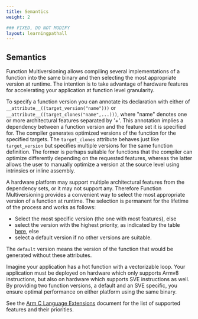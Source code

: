 ```yaml
---
title: Semantics
weight: 2

### FIXED, DO NOT MODIFY
layout: learningpathall
---
```


## Semantics
Function Multiversioning allows compiling several implementations of a function into the same binary and then selecting the most appropriate version at runtime. The intention is to take advantage of hardware features for accelerating your application at function level granularity.

To specify a function version you can annotate its declaration with either of  `__attribute__((target_version("name")))` or `__attribute__((target_clones("name",...)))`, where "name" denotes one or more architectural features separated by '+'. This annotation implies a dependency between a function version and the feature set it is specified for. The compiler generates optimized versions of the function for the specified targets. The `target_clones` attribute behaves just like `target_version` but specifies multiple versions for the same function definition. The former is perhaps suitable for functions that the compiler can optimize differently depending on the requested features, whereas the latter allows the user to manually optimize a version at the source level using intrinsics or inline assembly.

A hardware platform may support multiple architectural features from the dependency sets, or it may not support any. Therefore Function Multiversioning provides a convenient way to select the most appropriate version of a function at runtime. The selection is permanent for the lifetime of the process and works as follows:
- Select the most specific version (the one with most features), else
- select the version with the highest priority, as indicated by the table [here](https://arm-software.github.io/acle/main/acle.html#mapping), else
- select a default version if no other versions are suitable.

The `default` version means the version of the function that would be generated without these attributes.

Imagine your application has a hot function with a vectorizable loop. Your application must be deployed on hardware which only supports Armv8 instructions, but also on hardware which supports SVE instructions as well. By providing two function versions, a default and an SVE specific, you ensure optimal performance on either platform using the same binary.

See the [Arm C Language Extensions](https://arm-software.github.io/acle/main/acle.html#mapping) document for the list of supported features and their priorities.

